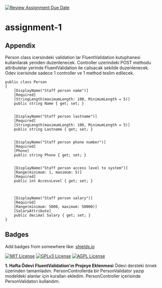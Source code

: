 [![Review Assignment Due Date](https://classroom.github.com/assets/deadline-readme-button-24ddc0f5d75046c5622901739e7c5dd533143b0c8e959d652212380cedb1ea36.svg)](https://classroom.github.com/a/0mNoXTBm)
# assignment-1


## Appendix

Person class icersindeki validation lar FluentValidation kutuphanesi kullanilarak yeniden duzenlenecek.
Controller uzerindeki POST methodu attributelar yerinde FluentValidation ile calisacak sekilde duzenlenecek. 
Odev icerisinde sadece 1 controller ve 1 method teslim edilecek. 



```c#=
public class Person
{
    [DisplayName("Staff person name")]
    [Required]
    [StringLength(maximumLength: 100, MinimumLength = 5)]
    public string Name { get; set; }


    [DisplayName("Staff person lastname")]
    [Required]
    [StringLength(maximumLength: 100, MinimumLength = 5)]
    public string Lastname { get; set; }


    [DisplayName("Staff person phone number")]
    [Required]
    [Phone]
    public string Phone { get; set; }


    [DisplayName("Staff person access level to system")]
    [Range(minimum: 1, maximum: 5)]
    [Required]
    public int AccessLevel { get; set; }



    [DisplayName("Staff person salary")]
    [Required]
    [Range(minimum: 5000, maximum: 50000)]
    [SalaryAttribute]
    public decimal Salary { get; set; }
}
```


## Badges

Add badges from somewhere like: [shields.io](https://shields.io/)

[![MIT License](https://img.shields.io/badge/License-MIT-green.svg)](https://choosealicense.com/licenses/mit/)
[![GPLv3 License](https://img.shields.io/badge/License-GPL%20v3-yellow.svg)](https://opensource.org/licenses/)
[![AGPL License](https://img.shields.io/badge/license-AGPL-blue.svg)](http://www.gnu.org/licenses/agpl-3.0)


**1. Hafta Ödevi**
**FluentValidation'ın Projeye Eklenmesi**
Ödevi dersteki örnek üzerinden tamamladım. PersonControllerda bir PersonValidator yazıp modeldeki alanlar için kuralları ekledim. PersonController içerisinde PersonValidatorı kullandım.
